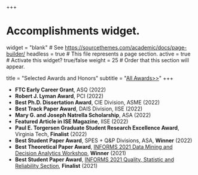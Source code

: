 +++
# Accomplishments widget.
widget = "blank"  # See https://sourcethemes.com/academic/docs/page-builder/
headless = true  # This file represents a page section.
active = true  # Activate this widget? true/false
weight = 25  # Order that this section will appear.

title = "Selected Awards and Honors"
subtitle = "[All Awards>>](./allawards)"
+++
* **FTC Early Career Grant**, ASQ (2022)
* **Robert J. Lyman Award**, PCI (2022)
* **Best Ph.D. Dissertation Award**, CIE Division, ASME (2022)
* **Best Track Paper Award**, DAIS Division, IISE (2022)
* **Mary G. and Joseph Natrella Scholarship**, ASA (2022)
* **Featured Article in ISE Magazine**, IISE (2022)
* **Paul E. Torgersen Graduate Student Research Excellence Award**, Virginia Tech, **Finalist** (2022)
* **Best Student Paper Award**, SPES + Q&P Divisions, ASA, **Winner** (2022)
* **Best Theoretical Paper Award**, [INFORMS 2021 Data Mining and Decision Analytics Workshop](https://connect.informs.org/data-mining/awards), **Winner** (2021)
* **Best Student Paper Award**, [INFORMS 2021 Quality, Statistic and Reliability Section](https://connect.informs.org/qsr/awards), **Finalist** (2021)
